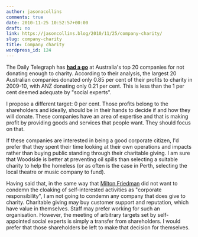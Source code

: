 ```yaml
---
author: jasonacollins
comments: true
date: 2010-11-25 10:52:57+00:00
draft: no
link: https://jasoncollins.blog/2010/11/25/company-charity/
slug: company-charity
title: Company charity
wordpress_id: 124
---
```


The Daily Telegraph has **[had a go](http://www.news.com.au/money/money-matters/aussie-workers-show-corporates-the-meaning-of-charity/story-e6frfmd9-1225960638243)** at Australia's top 20 companies for not donating enough to charity. According to their analysis, the largest 20  Australian companies donated only 0.85 per cent of their profits to charity in 2009-10, with ANZ donating only 0.21 per cent. This is less than the 1 per cent deemed adequate by "social experts".

I propose a different target: 0 per cent. Those profits belong to the shareholders and ideally, should be in their hands to decide if and how they will donate. These companies have an area of expertise and that is making profit by providing goods and services that people want. They should focus on that.

If these companies are interested in being a good corporate citizen, I'd prefer that they spent their time looking at  their own operations and impacts rather than buying public standing through their  charitable giving. I am sure that Woodside is better at preventing  oil spills than selecting a suitable charity to help the homeless (or as often is the case in Perth, selecting the local theatre or music company to fund).

Having said that, in the same way that [Milton Friedman](http://www.umich.edu/%7Ethecore/doc/Friedman.pdf) did not want to condemn the cloaking of self-interested activities as "corporate responsibility", I am not going to condemn any company that does give  to charity. Charitable giving may buy customer support and reputation,  which have value in themselves. Staff may prefer working for such an organisation. However, the meeting of arbitrary targets set by self-appointed social experts is simply a transfer from shareholders. I would prefer that those shareholders be left to make that decision for themselves.
